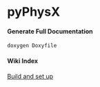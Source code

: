 # pyPhysX

#### Generate Full Documentation
```
doxygen Doxyfile
```

#### Wiki Index

[Build and set up](wiki/setup.md)
